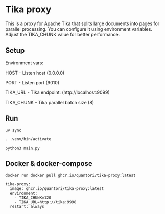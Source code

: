 # Tika proxy

This is a proxy for Apache Tika that splits large documents into pages for parallel processing. You can configure it using environment variables. Adjust the TIKA_CHUNK value for better performance.

## Setup

Environment vars:

HOST - Listen host (0.0.0.0)

PORT - Listen port (9010)

TIKA_URL - Tika endpoint: (http://localhost:9099)

TIKA_CHUNK - Tika parallel batch size (8)

## Run

```
uv sync

. .venv/bin/activate

python3 main.py
```

## Docker & docker-compose

```
docker run docker pull ghcr.io/quantori/tika-proxy:latest
```

```(yaml)
tika-proxy:
  image: ghcr.io/quantori/tika-proxy:latest
  environment:
    - TIKA_CHUNK=120
    - TIKA_URL=http://tika:9998
  restart: always
```
